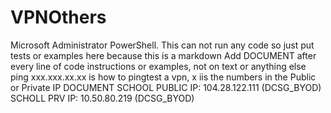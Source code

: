 # VPNOthers
Microsoft Administrator PowerShell.
This can not run any code so just put tests or examples here because this is a markdown
Add DOCUMENT after every line of code instructions or examples, not on text or anything else
ping xxx.xxx.xx.xx is how to pingtest a vpn, x iis the numbers in the Public or Private IP
DOCUMENT
SCHOOL PUBLIC IP: 104.28.122.111 (DCSG_BYOD)
SCHOLL PRV IP: 10.50.80.219 (DCSG_BYOD)